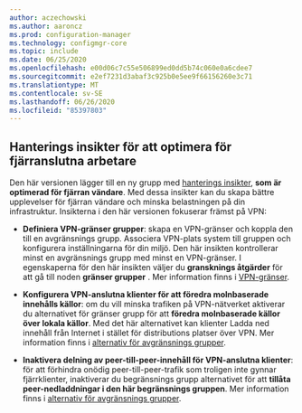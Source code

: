 ```yaml
---
author: aczechowski
ms.author: aaroncz
ms.prod: configuration-manager
ms.technology: configmgr-core
ms.topic: include
ms.date: 06/25/2020
ms.openlocfilehash: e00d06c7c55e506899ed0dd5b74c060e0a6cdee7
ms.sourcegitcommit: e2ef7231d3abaf3c925b0e5ee9f66156260e3c71
ms.translationtype: MT
ms.contentlocale: sv-SE
ms.lasthandoff: 06/26/2020
ms.locfileid: "85397803"
---
```

## <a name="management-insights-to-optimize-for-remote-workers"></a><a name="bkmk_wfhmi"></a>Hanterings insikter för att optimera för fjärranslutna arbetare

<!--6982226-->

Den här versionen lägger till en ny grupp med [hanterings insikter](../../../../servers/manage/management-insights.md), **som är optimerad för fjärran vändare**. Med dessa insikter kan du skapa bättre upplevelser för fjärran vändare och minska belastningen på din infrastruktur. Insikterna i den här versionen fokuserar främst på VPN:

- **Definiera VPN-gränser grupper**: skapa en VPN-gränser och koppla den till en avgränsnings grupp. Associera VPN-plats system till gruppen och konfigurera inställningarna för din miljö. Den här insikten kontrollerar minst en avgränsnings grupp med minst en VPN-gränser. I egenskaperna för den här insikten väljer du **gransknings åtgärder** för att gå till noden **gränser grupper** . Mer information finns i [VPN-gränser](../../technical-preview-2005.md#bkmk_vpn).

- **Konfigurera VPN-anslutna klienter för att föredra molnbaserade innehålls källor**: om du vill minska trafiken på VPN-nätverket aktiverar du alternativet för gränser grupp för att **föredra molnbaserade källor över lokala källor**. Med det här alternativet kan klienter Ladda ned innehåll från Internet i stället för distributions platser över VPN. Mer information finns i [alternativ för avgränsnings grupper](../../../../servers/deploy/configure/boundary-groups.md#bkmk_bgoptions4).

- **Inaktivera delning av peer-till-peer-innehåll för VPN-anslutna klienter**: för att förhindra onödig peer-till-peer-trafik som troligen inte gynnar fjärrklienter, inaktiverar du begränsnings grupp alternativet för att **tillåta peer-nedladdningar i den här begränsnings gruppen**. Mer information finns i [alternativ för avgränsnings grupper](../../../../servers/deploy/configure/boundary-groups.md#bkmk_bgoptions1).
